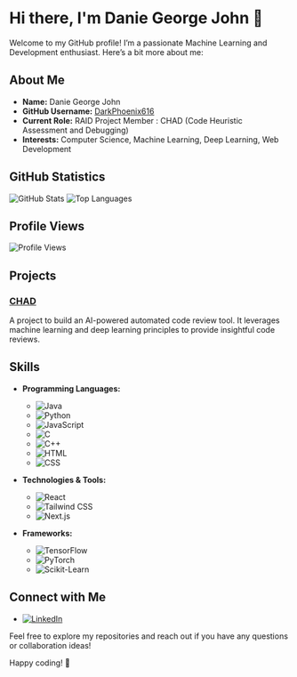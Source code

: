 # Hi there, I'm Danie George John 👋

Welcome to my GitHub profile! I’m a passionate Machine Learning and Development enthusiast. Here’s a bit more about me:

## About Me

- **Name:** Danie George John
- **GitHub Username:** [DarkPhoenix616](https://github.com/DarkPhoenix616)
- **Current Role:** RAID Project Member : CHAD (Code Heuristic Assessment and Debugging)
- **Interests:** Computer Science, Machine Learning, Deep Learning, Web Development

## GitHub Statistics

![GitHub Stats](https://github-readme-stats.vercel.app/api?username=DarkPhoenix616&show=reviews,prs&theme=radical)
![Top Languages](https://github-readme-stats.vercel.app/api/top-langs/?username=DarkPhoenix616)

## Profile Views

![Profile Views](https://komarev.com/ghpvc/?username=DarkPhoenix616&color=blue&style=flat-square)

## Projects

### [CHAD](https://github.com/DarkPhoenix616/Reviebot)
A project to build an AI-powered automated code review tool. It leverages machine learning and deep learning principles to provide insightful code reviews.

## Skills

- **Programming Languages:**
  - ![Java](https://img.shields.io/badge/Java-007396?style=flat-square&logo=java&logoColor=white)
  - ![Python](https://img.shields.io/badge/Python-3776AB?style=flat-square&logo=python&logoColor=white)
  - ![JavaScript](https://img.shields.io/badge/JavaScript-F7DF1E?style=flat-square&logo=javascript&logoColor=black)
  - ![C](https://img.shields.io/badge/C-A8B9CC?style=flat-square&logo=c&logoColor=white)
  - ![C++](https://img.shields.io/badge/C%2B%2B-F34B7F?style=flat-square&logo=c%2B%2B&logoColor=white)
  - ![HTML](https://img.shields.io/badge/HTML-E34F26?style=flat-square&logo=html5&logoColor=white)
  - ![CSS](https://img.shields.io/badge/CSS-1572B6?style=flat-square&logo=css3&logoColor=white)

- **Technologies & Tools:**
  - ![React](https://img.shields.io/badge/React-61DAFB?style=flat-square&logo=react&logoColor=black)
  - ![Tailwind CSS](https://img.shields.io/badge/Tailwind%20CSS-06B6D4?style=flat-square&logo=tailwindcss&logoColor=white)
  - ![Next.js](https://img.shields.io/badge/Next.js-000000?style=flat-square&logo=next.js&logoColor=white)

- **Frameworks:**
  - ![TensorFlow](https://img.shields.io/badge/TensorFlow-FF6F00?style=flat-square&logo=tensorflow&logoColor=white)
  - ![PyTorch](https://img.shields.io/badge/PyTorch-E94D35?style=flat-square&logo=pytorch&logoColor=white)
  - ![Scikit-Learn](https://img.shields.io/badge/Scikit--Learn-F7931E?style=flat-square&logo=scikit-learn&logoColor=white)

## Connect with Me

- [![LinkedIn](https://img.shields.io/badge/LinkedIn-0A66C2?style=flat-square&logo=linkedin&logoColor=white)](https://www.linkedin.com/in/daniegeorgejohn)

Feel free to explore my repositories and reach out if you have any questions or collaboration ideas!

Happy coding! 🚀
